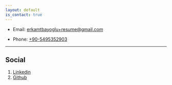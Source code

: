 ```yaml
---
layout: default
is_contact: true
---
```


* Email: [erkamtbayoglu+resume@gmail.com](mailto:erkamtbayoglu+resume@gmail.com)

* Phone: [+90-5495352903](tel:+90-5495352903)

---

## Social

<!-- Google Calendar Appointment Scheduling begin -->
<link href="https://calendar.google.com/calendar/scheduling-button-script.css" rel="stylesheet">
<script src="https://calendar.google.com/calendar/scheduling-button-script.js" async></script>
<script>
(function() {
  var target = document.currentScript;
  window.addEventListener('load', function() {
    calendar.schedulingButton.load({
      url: 'https://calendar.google.com/calendar/appointments/schedules/AcZssZ3Un8ex-yhX_4s7aRKGaF0vYEa-5o4qXC9gfKc_wu2CqzduiEpSM6wjsgmxnCpBtBL3TyWLK_kL?gv=true',
      color: '#009688',
      label: "Create a Goole Meet",
      target,
    });
  });
})();
</script>
<!-- end Google Calendar Appointment Scheduling -->

1. [Linkedin](https://www.linkedin.com/in/erkamtb)
2. [Github](https://github.com/erkamtb)